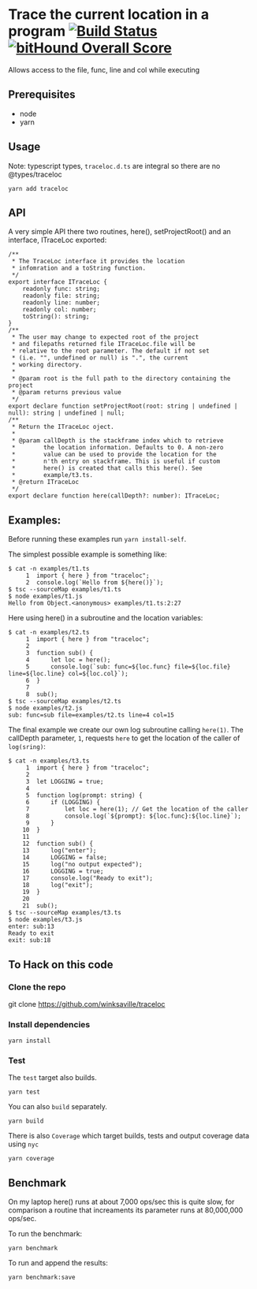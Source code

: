 # Trace the current location in a program [![Build Status](https://travis-ci.org/winksaville/traceloc.svg?branch=master)](https://travis-ci.org/winksaville/traceloc)[![bitHound Overall Score](https://www.bithound.io/github/winksaville/traceloc/badges/score.svg)](https://www.bithound.io/github/winksaville/traceloc)
Allows access to the file, func, line and col while executing

## Prerequisites
- node 
- yarn

## Usage
Note: typescript types, `traceloc.d.ts` are integral so there are no @types/traceloc
```
yarn add traceloc
```

## API
A very simple API there two routines, here(), setProjectRoot()
and an interface, ITraceLoc exported:
```
/**
 * The TraceLoc interface it provides the location
 * infomration and a toString function.
 */
export interface ITraceLoc {
    readonly func: string;
    readonly file: string;
    readonly line: number;
    readonly col: number;
    toString(): string;
}
/**
 * The user may change to expected root of the project
 * and filepaths returned file ITraceLoc.file will be
 * relative to the root parameter. The default if not set
 * (i.e. "", undefined or null) is ".", the current
 * working directory.
 *
 * @param root is the full path to the directory containing the project
 * @param returns previous value
 */
export declare function setProjectRoot(root: string | undefined | null): string | undefined | null;
/**
 * Return the ITraceLoc oject.
 *
 * @param callDepth is the stackframe index which to retrieve
 *        the location information. Defaults to 0. A non-zero
 *        value can be used to provide the location for the
 *        n'th entry on stackframe. This is useful if custom
 *        here() is created that calls this here(). See
 *        example/t3.ts.
 * @return ITraceLoc
 */
export declare function here(callDepth?: number): ITraceLoc;
```
## Examples:
Before running these examples run `yarn install-self`.

The simplest possible example is something like:
```
$ cat -n examples/t1.ts
     1	import { here } from "traceloc";
     2	console.log(`Hello from ${here()}`);
$ tsc --sourceMap examples/t1.ts
$ node examples/t1.js
Hello from Object.<anonymous> examples/t1.ts:2:27
```
Here using here() in a subroutine and the location variables:
```
$ cat -n examples/t2.ts
     1	import { here } from "traceloc";
     2	
     3	function sub() {
     4	    let loc = here();
     5	    console.log(`sub: func=${loc.func} file=${loc.file} line=${loc.line} col=${loc.col}`);
     6	}
     7	
     8	sub();
$ tsc --sourceMap examples/t2.ts
$ node examples/t2.js
sub: func=sub file=examples/t2.ts line=4 col=15
```
The final example we create our own log subroutine calling `here(1)`. The callDepth
parameter, `1`, requests `here` to get the location of the caller of `log(sring)`:
```
$ cat -n examples/t3.ts
     1	import { here } from "traceloc";
     2	
     3	let LOGGING = true;
     4	
     5	function log(prompt: string) {
     6	    if (LOGGING) {
     7	        let loc = here(1); // Get the location of the caller
     8	        console.log(`${prompt}: ${loc.func}:${loc.line}`);
     9	    }
    10	}
    11	
    12	function sub() {
    13	    log("enter");
    14	    LOGGING = false;
    15	    log("no output expected");
    16	    LOGGING = true;
    17	    console.log("Ready to exit");
    18	    log("exit");
    19	}
    20	
    21	sub();
$ tsc --sourceMap examples/t3.ts
$ node examples/t3.js
enter: sub:13
Ready to exit
exit: sub:18
```
## To Hack on this code

### Clone the repo
git clone https://github.com/winksaville/traceloc

### Install dependencies
```
yarn install
```
### Test
The `test` target also builds.

```
yarn test
```
You can also `build` separately.
```
yarn build
```
There is also `Coverage` which target builds, tests and output coverage data using `nyc`
```
yarn coverage
```
## Benchmark
On my laptop here() runs at about 7,000 ops/sec this
is quite slow, for comparison a routine that increaments
its parameter runs at 80,000,000 ops/sec.

To run the benchmark:
```
yarn benchmark
```
To run and append the results:
```
yarn benchmark:save
```

